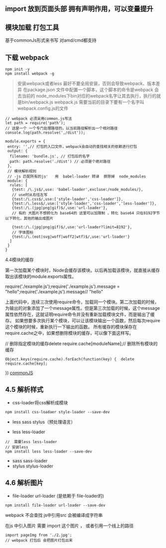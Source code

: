 ## import 放到页面头部 拥有声明作用，可以变量提升
## 模块加载  打包工具
 基于commonJs形式来书写  对amd/cmd都支持
## 下载 webpack
```
npm init -y
npm install webpack -g
```
> 安装webpack或者less 最好不要全局安装，否则会导致webpack、版本差异
> 在package.json 文件中配置一个脚本，这个脚本的命令是webpack  会去当前的 node_modules下bin对应的webpack名字让其去执行，执行的就是bin/webpack.js   webpack.js 需要当前的目录下要有一个名字叫webpack.config.js的文件

```
// webpack 必须采用common.js写法
let path = require('path'); 
// 这是一个 一个专门处理路径的，以当前路径解析出一个相对路径
console.log(path.resolve(',/dist'));

module.exports = {
 entry: '',// 打包的入口文件，webpack会自动的查找相关的依赖进行打包
 output: {
  filename: 'bundle.js', // 打包后的名字
  path: path.resolve('./dist') // 必须是个绝对路径
 },
 // 模块解析规则
 // -js 匹配所有的js'   用  babel-loader 转译  排除掉  node_modules
 module: {
  rules: [
   {test: /\.js$/,use: 'babel-loader',excluse:/node_modules/},
   // use时从右往左写
   {test:/\.css$/,use:['style-loader','css-loader']},
   {test:/\.less$/,use:['style-loader','css-loader','less-loader']},
   {test:/\.(jpg|png|gif)$/,use:'url-loader'},
   // 有的 大图片不想转化为 base64的 这里可以加限制 ，转化 base64 只在8192字节 以下转化，其他的输出成图片
   
   {test:/\.(jpg|png|gif)$/,use:'url-loader?limit=8192'},
   // 字体图标
   {test:/\.(eot|svg|woff|woff2|wtf)$/,use:'url-loader'}
  ]
 }
}
```

4.4模块的缓存

第一次加载某个模块时，Node会缓存该模块。以后再加载该模块，就直接从缓存取出该模块的module.exports属性。


require('./example.js');require('./example.js').message = "hello";require('./example.js').message// "hello"

上面代码中，连续三次使用require命令，加载同一个模块。第二次加载的时候，为输出的对象添加了一个message属性。但是第三次加载的时候，这个message属性依然存在，这就证明require命令并没有重新加载模块文件，而是输出了缓存。
如果想要多次执行某个模块，可以让该模块输出一个函数，然后每次require这个模块的时候，重新执行一下输出的函数。
所有缓存的模块保存在require.cache之中，如果想删除模块的缓存，可以像下面这样写。



// 删除指定模块的缓存delete require.cache[moduleName];// 删除所有模块的缓存
```
Object.keys(require.cache).forEach(function(key) {  delete require.cache[key];
```
})
[commonJS](http://www.php.cn/js-tutorial-387885.html)

## 4.5 解析样式
- css-loader将css解析成模块
 ```
 npm install css-loadaer style-loader --save-dev
 ```
- less sass stylus（预处理语言）
 + less less-loader 
  ```
  //  需要less less-loader
  // 安装less
  npm install less less-loader --save-dev
  ```
 + sass sass-loader
 + stylus stylus-loader 
 
## 4.6 解析图片
 - file-loader url-loader (是依赖于 file-loader的)
 ```
 npm install file-loader url-loader --save-dev
 ```
 webpack 不会查找  js中引用src   会被编译成字符串
 
 在js 中引入图片  需要 import 这个图片 ， 或者引用一个线上的路径
 ```
 import pageImg from './2.jpg';
 // webpack 打包后 会把图片打包出来
 ```
